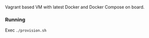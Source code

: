 Vagrant based VM with latest Docker and Docker Compose on board.

### Running

Exec `./provision.sh`
